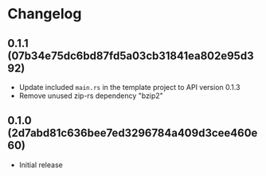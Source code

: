 # Changelog

## 0.1.1 (07b34e75dc6bd87fd5a03cb31841ea802e95d392)

* Update included `main.rs` in the template project to API version 0.1.3
* Remove unused zip-rs dependency "bzip2"

## 0.1.0 (2d7abd81c636bee7ed3296784a409d3cee460e60)

* Initial release
